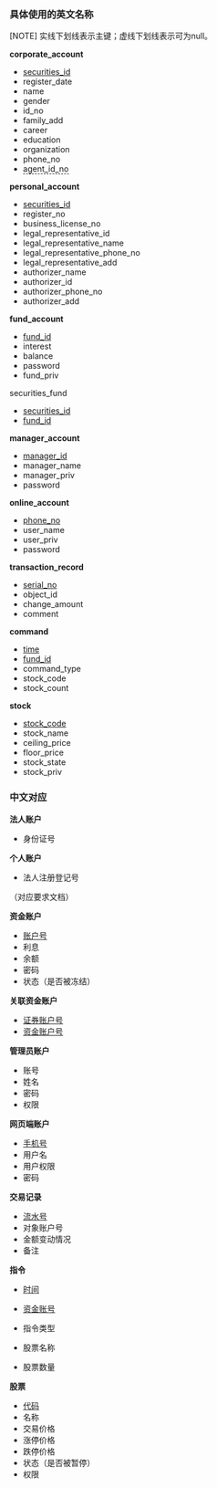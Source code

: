 ### 具体使用的英文名称

[NOTE] 实线下划线表示主键；虚线下划线表示可为null。

**corporate_account**

* <u>securities_id</u>
* register_date
* name
* gender
* id_no
* family_add
* career
* education
* organization
* phone_no
* <abbr style="border-bottom:1px dashed #000">agent_id_no</abbr>



**personal_account**

* <u>securities_id</u>
* register_no
* business_license_no
* legal_representative_id
* legal_representative_name
* legal_representative_phone_no
* legal_representative_add
* authorizer_name
* authorizer_id
* authorizer_phone_no
* authorizer_add



**fund_account**

* <u>fund_id</u>
* interest
* balance
* password
* fund_priv



securities_fund

* <u>securities_id</u>
* <u>fund_id</u>



**manager_account**

* <u>manager_id</u>
* manager_name
* manager_priv
* password



**online_account**

* <u>phone_no</u>
* user_name
* user_priv
* password



**transaction_record**

* <u>serial_no</u>
* object_id
* change_amount
* comment



**command**

* <u>time</u>
* <u>fund_id</u>
* command_type
* stock_code
* stock_count



**stock**

* <u>stock_code</u>
* stock_name
* ceiling_price
* floor_price
* stock_state
* stock_priv



### 中文对应

**法人账户**

- 身份证号

**个人账户**

- 法人注册登记号

（对应要求文档）



**资金账户**

- <u>账户号</u>
- 利息
- 余额
- 密码
- 状态（是否被冻结）



**关联资金账户**

- <u>证券账户号</u>
- <u>资金账户号</u>



**管理员账户**

- 账号
- 姓名
- 密码
- 权限



**网页端账户**

- <u>手机号</u>
- 用户名
- 用户权限
- 密码



**交易记录**

- <u>流水号</u>
- 对象账户号
- 金额变动情况
- 备注



**指令**

- <u>时间</u>
- <u>资金账号</u>
- 指令类型

- 股票名称
- 股票数量



**股票**

- <u>代码</u>
- 名称
- 交易价格
- 涨停价格
- 跌停价格
- 状态（是否被暂停）
- 权限















